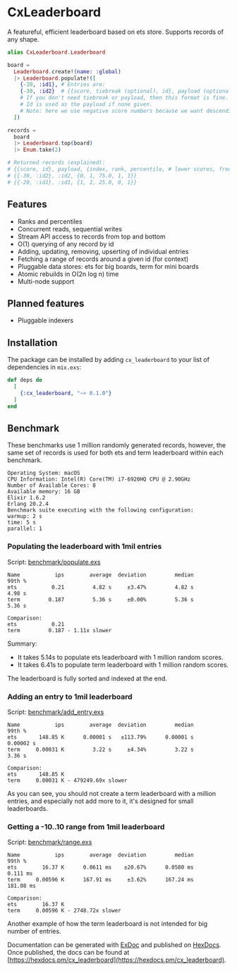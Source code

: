 # CxLeaderboard

A featureful, efficient leaderboard based on ets store. Supports records of any shape.

```elixir
alias CxLeaderboard.Leaderboard

board =
  Leaderboard.create!(name: :global)
  |> Leaderboard.populate!([
    {-20, :id1}, # Entries are:
    {-30, :id2}  # {{score, tiebreak (optional), id}, payload (optional)}
    # If you don't need tiebreak or payload, then this format is fine.
    # Id is used as the payload if none given.
    # Note: here we use negative score numbers because we want descending sort.
  ])

records =
  board
  |> Leaderboard.top(board)
  |> Enum.take(2)

# Returned records (explained):
# {{score, id}, payload, {index, rank, percentile, # lower scores, frequency}}
# {{-30, :id2}, :id2, {0, 1, 75.0, 1, 1}} 
# {{-20, :id1}, :id1, {1, 2, 25.0, 0, 1}}
```

## Features

* Ranks and percentiles
* Concurrent reads, sequential writes
* Stream API access to records from top and bottom
* O(1) querying of any record by id
* Adding, updating, removing, upserting of individual entries
* Fetching a range of records around a given id (for context)
* Pluggable data stores: ets for big boards, term for mini boards
* Atomic rebuilds in O(2n log n) time
* Multi-node support

## Planned features

* Pluggable indexers

## Installation

The package can be installed by adding `cx_leaderboard` to your list of dependencies in `mix.exs`:

```elixir
def deps do
  [
    {:cx_leaderboard, "~> 0.1.0"}
  ]
end
```

## Benchmark

These benchmarks use 1 million randomly generated records, however, the same set of records is used for both ets and term leaderboard within each benchmark.

```
Operating System: macOS
CPU Information: Intel(R) Core(TM) i7-6920HQ CPU @ 2.90GHz
Number of Available Cores: 8
Available memory: 16 GB
Elixir 1.6.2
Erlang 20.2.4
Benchmark suite executing with the following configuration:
warmup: 2 s
time: 5 s
parallel: 1
```

### Populating the leaderboard with 1mil entries

Script: [benchmark/populate.exs](benchmark/populate.exs)

```
Name           ips        average  deviation         median         99th %
ets           0.21         4.82 s     ±3.47%         4.82 s         4.98 s
term         0.187         5.36 s     ±0.00%         5.36 s         5.36 s

Comparison:
ets           0.21
term         0.187 - 1.11x slower
```

Summary:

  - It takes 5.14s to populate ets leaderboard with 1 million random scores.
  - It takes 6.41s to populate term leaderboard with 1 million random scores.

The leaderboard is fully sorted and indexed at the end.

### Adding an entry to 1mil leaderboard

Script: [benchmark/add_entry.exs](benchmark/add_entry.exs)

```
Name           ips        average  deviation         median         99th %
ets       148.85 K      0.00001 s   ±113.79%      0.00001 s      0.00002 s
term     0.00031 K         3.22 s     ±4.34%         3.22 s         3.36 s

Comparison:
ets       148.85 K
term     0.00031 K - 479249.69x slower
```

As you can see, you should not create a term leaderboard with a million entries, and especially not add more to it, it's designed for small leaderboards.

### Getting a -10..10 range from 1mil leaderboard

Script: [benchmark/range.exs](benchmark/range.exs)

```
Name           ips        average  deviation         median         99th %
ets        16.37 K      0.0611 ms    ±20.67%      0.0580 ms       0.111 ms
term     0.00596 K      167.91 ms     ±3.62%      167.24 ms      181.08 ms

Comparison:
ets        16.37 K
term     0.00596 K - 2748.72x slower
```

Another example of how the term leaderboard is not intended for big number of entries.

Documentation can be generated with [ExDoc](https://github.com/elixir-lang/ex_doc)
and published on [HexDocs](https://hexdocs.pm). Once published, the docs can
be found at [https://hexdocs.pm/cx_leaderboard](https://hexdocs.pm/cx_leaderboard).
